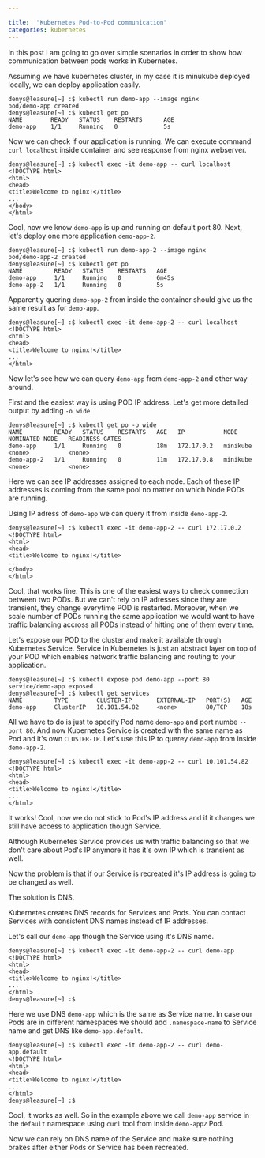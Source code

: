 ```yaml
---

title:  "Kubernetes Pod-to-Pod communication"
categories: kubernetes
---
```


In this post I am going to go over simple scenarios in order to show how communication between pods works in Kubernetes.

Assuming we have kubernetes cluster, in my case it is minukube deployed locally, we can deploy application easily.

```
denys@leasure[~] :$ kubectl run demo-app --image nginx
pod/demo-app created
denys@leasure[~] :$ kubectl get po
NAME        READY   STATUS    RESTARTS      AGE
demo-app    1/1     Running   0             5s
```

Now we can check if our application is running. We can execute command `curl localhost` inside container and see response from nginx webserver.

```
denys@leasure[~] :$ kubectl exec -it demo-app -- curl localhost
<!DOCTYPE html>
<html>
<head>
<title>Welcome to nginx!</title>
...
</body>
</html>
```

Cool, now we know `demo-app` is up and running on default port 80.
Next, let's deploy one more application `demo-app-2`.

```
denys@leasure[~] :$ kubectl run demo-app-2 --image nginx
pod/demo-app-2 created
denys@leasure[~] :$ kubectl get po
NAME         READY   STATUS    RESTARTS   AGE
demo-app     1/1     Running   0          6m45s
demo-app-2   1/1     Running   0          5s
```

Apparently quering `demo-app-2` from inside the container should give us the same result as for `demo-app`.

```
denys@leasure[~] :$ kubectl exec -it demo-app-2 -- curl localhost
<!DOCTYPE html>
<html>
<head>
<title>Welcome to nginx!</title>
...
</html>
```

Now let's see how we can query `demo-app` from `demo-app-2` and other way around.

First and the easiest way is using POD IP address. Let's get more detailed output by adding `-o wide`

```
denys@leasure[~] :$ kubectl get po -o wide
NAME         READY   STATUS    RESTARTS   AGE   IP           NODE       NOMINATED NODE   READINESS GATES
demo-app     1/1     Running   0          18m   172.17.0.2   minikube   <none>           <none>
demo-app-2   1/1     Running   0          11m   172.17.0.8   minikube   <none>           <none>
```

Here we can see IP addresses assigned to each node.
Each of these IP addresses is coming from the same pool no matter on which Node PODs are running.

Using IP adress of `demo-app` we can query it from inside `demo-app-2`.

```
denys@leasure[~] :$ kubectl exec -it demo-app-2 -- curl 172.17.0.2
<!DOCTYPE html>
<html>
<head>
<title>Welcome to nginx!</title>
...
</body>
</html>
```

Cool, that works fine. This is one of the easiest ways to check connection between two PODs.
But we can't rely on IP adresses since they are transient, they change everytime POD is restarted. Moreover, when we scale number of PODs running the same application we would want to have traffic balancing accross all PODs instead of hitting one of them every time.

Let's expose our POD to the cluster and make it available through Kubernetes Service.
Service in Kubernetes is just an abstract layer on top of your POD which enables network traffic balancing and routing to your application.

```
denys@leasure[~] :$ kubectl expose pod demo-app --port 80
service/demo-app exposed
denys@leasure[~] :$ kubectl get services
NAME         TYPE        CLUSTER-IP       EXTERNAL-IP   PORT(S)   AGE
demo-app     ClusterIP   10.101.54.82     <none>        80/TCP    18s
```

All we have to do is just to specify Pod name `demo-app` and port numbe `--port 80`.
And now Kubernetes Service is created with the same name as Pod and it's own `CLUSTER-IP`. Let's use this IP to querey `demo-app` from inside `demo-app-2`.

```
denys@leasure[~] :$ kubectl exec -it demo-app-2 -- curl 10.101.54.82
<!DOCTYPE html>
<html>
<head>
<title>Welcome to nginx!</title>
...
</html>
```

It works! Cool, now we do not stick to Pod's IP address and if it changes we still have access to application though Service.

Although Kubernetes Service provides us with traffic balancing so that we don't care about Pod's IP anymore it has it's own IP which is transient as well.

Now the problem is that if our Service is recreated it's IP address is going to be changed as well.

The solution is DNS.

Kubernetes creates DNS records for Services and Pods. You can contact Services with consistent DNS names instead of IP addresses.

Let's call our `demo-app` though the Service using it's DNS name.

```
denys@leasure[~] :$ kubectl exec -it demo-app-2 -- curl demo-app
<!DOCTYPE html>
<html>
<head>
<title>Welcome to nginx!</title>
...
</html>
denys@leasure[~] :$
```

Here we use DNS `demo-app` which is the same as Service name. In case our Pods are in different namespaces we should add `.namespace-name` to Service name and get DNS like `demo-app.default`.

```
denys@leasure[~] :$ kubectl exec -it demo-app-2 -- curl demo-app.default
<!DOCTYPE html>
<html>
<head>
<title>Welcome to nginx!</title>
...
</html>
denys@leasure[~] :$
```

Cool, it works as well.
So in the example above we call `demo-app` service in the `default` namespace using `curl` tool from inside `demo-app2` Pod.

Now we can rely on DNS name of the Service and make sure nothing brakes after either Pods or Service has been recreated.